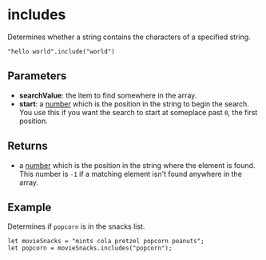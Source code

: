 # includes

Determines whether a string contains the characters of a specified string.

```sig
"hello world".include("world")
```

## Parameters

* **searchValue**: the item to find somewhere in the array.
* **start**: a [number](/types/number) which is the position in the string to begin the search. You use this
if you want the search to start at someplace past `0`, the first position.

## Returns

* a [number](/types/number) which is the position in the string where the element is found. This number
is `-1` if a matching element isn't found anywhere in the array.

## Example

Determines if ``popcorn`` is in the snacks list.

```blocks
let movieSnacks = "mints cola pretzel popcorn peanuts";
let popcorn = movieSnacks.includes("popcorn");
```

